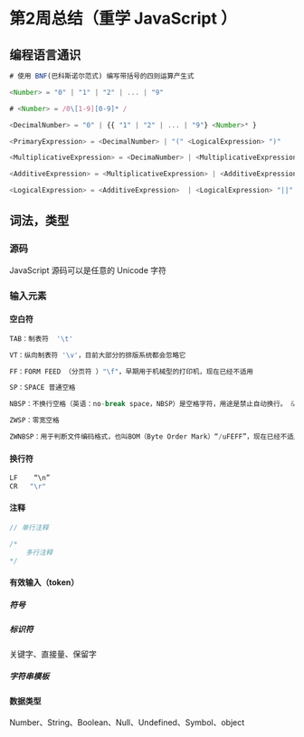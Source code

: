 # 第2周总结（重学 JavaScript ）

## 编程语言通识

```js
# 使用 BNF(巴科斯诺尔范式) 编写带括号的四则运算产生式

<Number> = "0" | "1" | "2" | ... | "9"

# <Number> = /0\[1-9][0-9]* /

<DecimalNumber> = "0" | {{ "1" | "2" | ... | "9"} <Number>* }

<PrimaryExpression> = <DecimalNumber> | "(" <LogicalExpression> ")"

<MultiplicativeExpression> = <DecimaNumber> | <MultiplicativeExpression> "*" <DecimalNumber> | <MultiplicativeExpression> "/" <DecimalNumber> | 

<AdditiveExpression> = <MultiplicativeExpression> | <AdditiveExpression> "+" <MultiplicativeExpression> | <AdditiveExpression> "-" <MultiplicativeExpression> 

<LogicalExpression> = <AdditiveExpression>  | <LogicalExpression> "||" <AdditiveExpression> | <LogicalExpression> "&&" <AdditiveExpression>
```

## 词法，类型

### 源码

JavaScript 源码可以是任意的 Unicode 字符

### 输入元素

#### 空白符

```js
TAB：制表符  '\t'

VT：纵向制表符 '\v'，目前大部分的排版系统都会忽略它

FF：FORM FEED （分页符 ）"\f"，早期用于机械型的打印机，现在已经不适用

SP：SPACE 普通空格

NBSP：不换行空格（英语：no-break space，NBSP）是空格字符，用途是禁止自动换行。 &nbsp

ZWSP：零宽空格

ZWNBSP：用于判断文件编码格式，也叫BOM（Byte Order Mark）“/uFEFF”，现在已经不适用
```

#### 换行符

```js
LF    “\n”
CR   "\r"
```

#### 注释

```js
// 单行注释

/*
	多行注释
*/
```

#### 有效输入（token）

##### 符号

##### 标识符

关键字、直接量、保留字

##### 字符串模板

#### 数据类型

Number、String、Boolean、Null、Undefined、Symbol、object